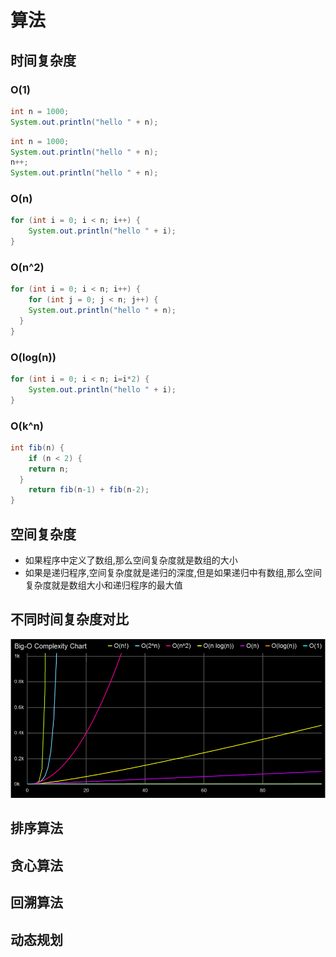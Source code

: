 # 算法

## 时间复杂度

### O(1)

```java
int n = 1000;
System.out.println("hello " + n);
```

```java
int n = 1000;
System.out.println("hello " + n);
n++;
System.out.println("hello " + n);
```

### O(n)

```java
for (int i = 0; i < n; i++) {
	System.out.println("hello " + i);
}
```



### O(n^2)

```java
for (int i = 0; i < n; i++) {
	for (int j = 0; j < n; j++) {
  	System.out.println("hello " + n);
  }
}
```

### O(log(n))

```java
for (int i = 0; i < n; i=i*2) {
	System.out.println("hello " + i);
}
```

### O(k^n)

```java
int fib(n) {
	if (n < 2) {
    return n;
  }
	return fib(n-1) + fib(n-2);
}
```

## 空间复杂度

* 如果程序中定义了数组,那么空间复杂度就是数组的大小
* 如果是递归程序,空间复杂度就是递归的深度,但是如果递归中有数组,那么空间复杂度就是数组大小和递归程序的最大值

## 不同时间复杂度对比

<img src="Big-O.png" alt="avatar" style="zoom:75%;" />

## 排序算法

## 贪心算法

## 回溯算法

## 动态规划







